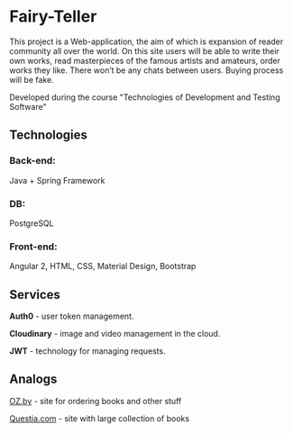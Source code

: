 # Fairy-Teller
 This project is a Web-application, the aim of which is expansion of reader community all over the world. On this site users will be able to write their own works, read masterpieces of the famous artists and amateurs, order works they like.
There won’t be any chats between users. Buying process will be fake.

 Developed during the course "Technologies of Development and Testing Software"

## Technologies
### Back-end:
Java + Spring Framework
### DB: 
PostgreSQL

### Front-end: 
Angular 2, HTML, CSS, Material Design, Bootstrap

## Services
 **Auth0** - user token management.

 **Cloudinary** - image and video management in the cloud.
 
 **JWT** - technology for managing requests.
 
 ## Analogs
 [OZ.by](https://oz.by)  - site for ordering books and other stuff
 
 [Questia.com](https://www.questia.com) - site with large collection of books
 

